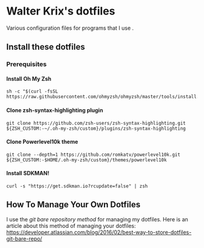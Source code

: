 # Walter Krix's dotfiles

Various configuration files for programs that I use .

## Install these dotfiles

### Prerequisites

#### Install Oh My Zsh

```shell
sh -c "$(curl -fsSL https://raw.githubusercontent.com/ohmyzsh/ohmyzsh/master/tools/install.sh)"
```

#### Clone zsh-syntax-highlighting plugin

```shell
git clone https://github.com/zsh-users/zsh-syntax-highlighting.git ${ZSH_CUSTOM:-~/.oh-my-zsh/custom}/plugins/zsh-syntax-highlighting
```

#### Clone Powerlevel10k theme

```shell
git clone --depth=1 https://github.com/romkatv/powerlevel10k.git ${ZSH_CUSTOM:-$HOME/.oh-my-zsh/custom}/themes/powerlevel10k
```

#### Install SDKMAN!

```shell
curl -s "https://get.sdkman.io?rcupdate=false" | zsh
```

## How To Manage Your Own Dotfiles
I use the *git bare repository method* for managing my dotfiles. Here is an article about this method of managing your dotfiles: 
https://developer.atlassian.com/blog/2016/02/best-way-to-store-dotfiles-git-bare-repo/
